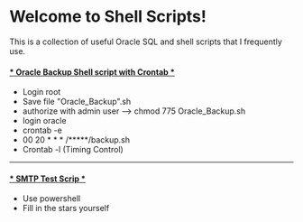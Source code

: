 # Welcome to Shell Scripts!

This is a collection of useful Oracle SQL and shell scripts that I frequently use. <br>

<h4><a href="https://github.com/alamertt/Shell-Scripts/blob/main/Oracle%20Backup%20Shell%20script%20with%20Crontab"> * Oracle Backup Shell script with Crontab * </a></h4>

- Login root <br>
- Save file "Oracle_Backup".sh <br>
- authorize with admin user --> chmod 775 Oracle_Backup.sh <br>
- login oracle <br>
- crontab -e <br>
- 00 20 * * * /*****/backup.sh <br> 
- Crontab -l (Timing Control) <br>

*************************************************

<h4><a href="https://github.com/alamertt/Shell-Scripts/blob/main/Powershell%20SMTP%20Test%20Script"> * SMTP Test Scrip * </a></h4>

- Use powershell <br>
- Fill in the stars yourself </br>
